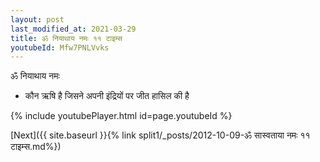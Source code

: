 ```yaml
---
layout: post
last_modified_at: 2021-03-29
title: ॐ नियाथाय नमः ११ टाइम्स
youtubeId: Mfw7PNLVvks
---
```

 
 
 ॐ नियाथाय नमः  
 
 -  कौन ऋषि है जिसने अपनी इंद्रियों पर जीत हासिल की है 
 
  
 
  
 
 
 
 
 
 


{% include youtubePlayer.html id=page.youtubeId %}
 
[Next]({{ site.baseurl }}{% link  split1/_posts/2012-10-09-ॐ सास्वताया नमः ११ टाइम्स.md%})
 
